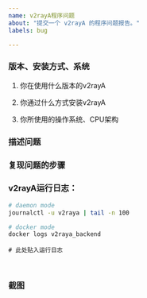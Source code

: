```yaml
---
name: v2rayA程序问题
about: "提交一个 v2rayA 的程序问题报告。"
labels: bug

---
```


### 版本、安装方式、系统

1. 你在使用什么版本的v2rayA

2. 你通过什么方式安装v2rayA

3. 你所使用的操作系统、CPU架构


### 描述问题
<!-- 在下方简要描述问题 -->


### 复现问题的步骤
<!-- 在下方描述如何复现问题 -->


### v2rayA运行日志：

 ```bash
 # daemon mode
 journalctl -u v2raya | tail -n 100
 
 # docker mode
 docker logs v2raya_backend
 ```
```shell
# 此处贴入运行日志



```

### 截图
<!-- 如果条件允许请附图 -->

